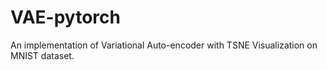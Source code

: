 # VAE-pytorch
An implementation of Variational Auto-encoder with TSNE Visualization  on MNIST dataset.

